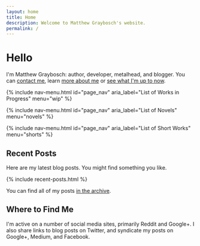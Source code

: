 ```yaml
---
layout: home
title: Home
description: Welcome to Matthew Graybosch's website.
permalink: /
---
```

# Hello

I'm Matthew Graybosch: author, developer, metalhead, and blogger. You can [contact me](/contact/), learn [more about me](/about/) or [see what I'm up to now](/now/).

{% include nav-menu.html id="page_nav" aria_label="List of Works in Progress" menu="wip"  %}

{% include nav-menu.html id="page_nav" aria_label="List of Novels" menu="novels"  %}

{% include nav-menu.html id="page_nav" aria_label="List of Short Works" menu="shorts"  %}

## Recent Posts

Here are my latest blog posts. You might find something you like.

{% include recent-posts.html %}

You can find all of my posts [in the archive](/blog/).

## Where to Find Me

I'm active on a number of social media sites, primarily Reddit and Google+. I also share links to blog posts on Twitter, and syndicate my posts on Google+, Medium, and Facebook.
